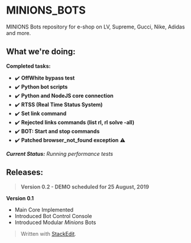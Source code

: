 
# MINIONS_BOTS
MINIONS Bots repository for e-shop on LV, Supreme, Gucci, Nike, Adidas and more.

## What we're doing:
**Completed tasks:**

 - ✔️ **OffWhite bypass test**
 - ✔️ **Python bot scripts**
 - ✔️ **Python and NodeJS core connection**
 - ✔️ **RTSS (Real Time Status System)**
 - ✔️ **Set link command**
 - ✔️ **Rejected links commands (list rl, rl solve -all)**
 - ✔️ **BOT: Start and stop commands**
 - ✔️ **Patched browser_not_found exception** ⚠️


***Current Status:*** *Running performance tests*


## Releases:

> **Version 0.2 - DEMO scheduled for 25 August, 2019**

**Version 0.1**

 - Main Core Implemented
 - Introduced Bot Control Console
 - Introduced Modular *Minions* Bots

> Written with [StackEdit](https://stackedit.io/).
